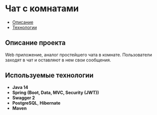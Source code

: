 # Чат с комнатами
+ [Описание](#Описание-проекта)
+ [Технологии](#Используемые-технологии)

## Описание проекта
Web приложение, аналог простейшего чата в комнате.
Пользователи заходят в чат и оставляют в нем свои сообщения.

## Используемые технологии
+ **Java 14**
+ **Spring (Boot, Data, MVC, Security (JWT))**
+ **Swagger 2**
+ **PostgreSQL**, **Hibernate**
+ **Maven**
